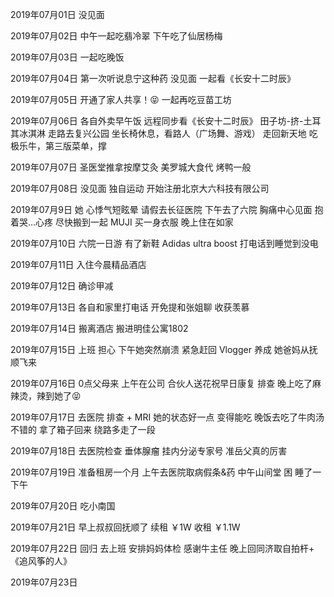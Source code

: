 2019年07月01日
没见面

2019年07月02日
中午一起吃翡冷翠
下午吃了仙居杨梅

2019年07月03日
一起吃晚饭

2019年07月04日
第一次听说息宁这种药
没见面
一起看《长安十二时辰》

2019年07月05日
开通了家人共享！😝
一起再吃豆苗工坊

2019年07月06日
各自外卖早午饭
远程同步看《长安十二时辰》
田子坊-挤-土耳其冰淇淋
走路去复兴公园
坐长椅休息，看路人（广场舞、游戏）
走回新天地 吃极乐牛，第三版菜单，撑

2019年07月07日
圣医堂推拿按摩艾灸
美罗城大食代
烤鸭一般

2019年07月08日
没见面 独自运动
开始注册北京大六科技有限公司

2019年07月9日
她 心悸气短眩晕
请假去长征医院
下午去了六院
胸痛中心见面
抱着哭…心疼
尽快搬到一起
MUJI 买一身衣服
晚上住在如家

2019年07月10日
六院一日游
有了新鞋  Adidas ultra boost
打电话到睡觉到没电

2019年07月11日
入住今晨精品酒店

2019年07月12日
确诊甲减

2019年07月13日
各自和家里打电话
开免提和张姐聊
收获羡慕

2019年07月14日
搬离酒店
搬进明佳公寓1802

2019年07月15日
上班 担心
下午她突然崩溃
紧急赶回
Vlogger 养成
她爸妈从抚顺飞来

2019年07月16日
0点父母来
上午在公司
合伙人送花祝早日康复
排查
晚上吃了麻辣烫，辣到她了😝

2019年07月17日
去医院 排查 + MRI
她的状态好一点
变得能吃
晚饭去吃了牛肉汤 不错的
拿了箱子回来 绕路多走了一段


2019年07月18日
去医院检查
垂体腺瘤
挂内分泌专家号
准岳父真的厉害

2019年07月19日
准备租房一个月
上午去医院取病假条&药
中午山间堂
困 睡了一下午

2019年07月20日
吃小南国

2019年07月21日
早上叔叔回抚顺了
续租 ￥1W
收租 ￥1.1W

2019年07月22日
回归 去上班
安排妈妈体检 感谢牛主任
晚上回同济取自拍杆+《追风筝的人》

2019年07月23日
